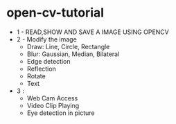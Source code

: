 # open-cv-tutorial
* 1 - READ,SHOW AND SAVE A IMAGE USING OPENCV
* 2 - Modify the image
  * Draw: Line, Circle, Rectangle
  * Blur: Gaussian, Median, Bilateral
  * Edge detection
  * Reflection
  * Rotate
  * Text
* 3 :
  * Web Cam Access
  * Video Clip Playing
  * Eye detection in picture 
